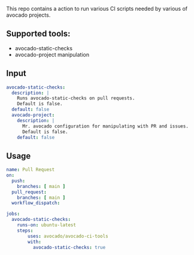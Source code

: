 This repo contains a action to run various CI scripts 
needed by various of avocado projects.

## Supported tools:
- avocado-static-checks
- avocado-project manipulation

## Input

```yaml
avocado-static-checks:
  description: |
    Runs avocado-static-checks on pull requests.
    Default is false.
  default: false
  avocado-project:
    description: |
      Mr. avocado configuration for manipulating with PR and issues.
      Default is false.
    default: false
```
## Usage

```yaml
name: Pull Request
on:
  push:
    branches: [ main ]
  pull_request:
    branches: [ main ]
  workflow_dispatch:

jobs:
  avocado-static-checks:
    runs-on: ubuntu-latest
    steps:
        uses: avocado/avocado-ci-tools
        with:
          avocado-static-checks: true
```
